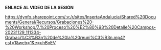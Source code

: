 **ENLACE AL VIDEO DE LA SESIÓN**

https://dynfo.sharepoint.com/:v:/r/sites/InsertaAndalucia/Shared%20Documents/General/Recursos/Grabaciones%20-%20Workshop/7.%20Proceso%20%E2%80%93%20Detalle%20Campos-20231129_111334-Grabaci%C3%B3n%20de%20la%20reuni%C3%B3n.mp4?csf=1&web=1&e=uhBoEV